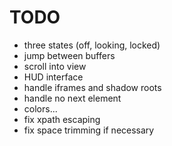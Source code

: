 # TODO
* three states (off, looking, locked)
* jump between buffers
* scroll into view
* HUD interface
* handle iframes and shadow roots
* handle no next element
* colors...
* fix xpath escaping 
* fix space trimming if necessary